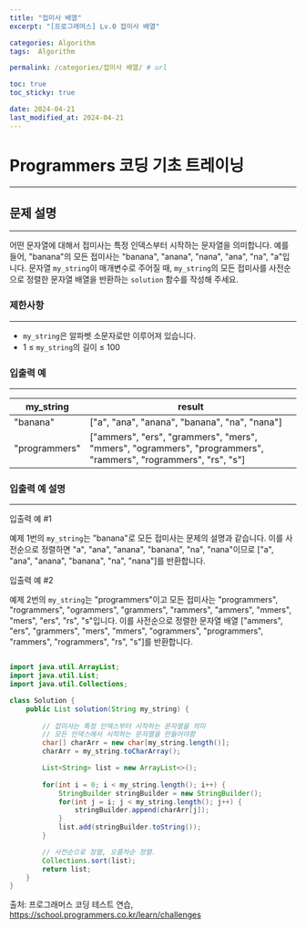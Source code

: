 ```yaml
---
title: "접미사 배열"
excerpt: "[프로그래머스] Lv.0 접미사 배열"

categories: Algorithm
tags:  Algorithm

permalink: /categories/접미사 배열/ # url

toc: true
toc_sticky: true

date: 2024-04-21
last_modified_at: 2024-04-21
---
```


# Programmers 코딩 기초 트레이닝

---

## 문제 설명
---
어떤 문자열에 대해서 접미사는 특정 인덱스부터 시작하는 문자열을 의미합니다. 예를 들어, "banana"의 모든 접미사는 "banana", "anana", "nana", "ana", "na", "a"입니다.
문자열 `my_string`이 매개변수로 주어질 때, `my_string`의 모든 접미사를 사전순으로 정렬한 문자열 배열을 반환하는 `solution` 함수를 작성해 주세요.

### 제한사항
---
- `my_string`은 알파벳 소문자로만 이루어져 있습니다.
- 1 ≤ `my_string`의 길이 ≤ 100

### 입출력 예
---

| my_string     | result                                      |
|---------------|---------------------------------------------|
| "banana"      | ["a", "ana", "anana", "banana", "na", "nana"] |
| "programmers" | ["ammers", "ers", "grammers", "mers", "mmers", "ogrammers", "programmers", "rammers", "rogrammers", "rs", "s"] |

### 입출력 예 설명
---

입출력 예 #1

예제 1번의 `my_string`는 "banana"로 모든 접미사는 문제의 설명과 같습니다. 이를 사전순으로 정렬하면 "a", "ana", "anana", "banana", "na", "nana"이므로 ["a", "ana", "anana", "banana", "na", "nana"]를 반환합니다.

입출력 예 #2

예제 2번의 `my_string`는 "programmers"이고 모든 접미사는 "programmers", "rogrammers", "ogrammers", "grammers", "rammers", "ammers", "mmers", "mers", "ers", "rs", "s"입니다. 이를 사전순으로 정렬한 문자열 배열 ["ammers", "ers", "grammers", "mers", "mmers", "ogrammers", "programmers", "rammers", "rogrammers", "rs", "s"]를 반환합니다.

```java

import java.util.ArrayList;
import java.util.List;
import java.util.Collections;

class Solution {
    public List solution(String my_string) {
        
        // 접미사는 특정 인덱스부터 시작하는 문자열을 의미
        // 모든 인덱스에서 시작하는 문자열을 만들어야함
        char[] charArr = new char[my_string.length()];
        charArr = my_string.toCharArray();

        List<String> list = new ArrayList<>();
        
        for(int i = 0; i < my_string.length(); i++) {
            StringBuilder stringBuilder = new StringBuilder();
            for(int j = i; j < my_string.length(); j++) {
                stringBuilder.append(charArr[j]); 
            }
            list.add(stringBuilder.toString());
        }

        // 사전순으로 정렬, 오름차순 정렬.
        Collections.sort(list);
        return list;
    }
}


``````

출처: 프로그래머스 코딩 테스트 연습, https://school.programmers.co.kr/learn/challenges
